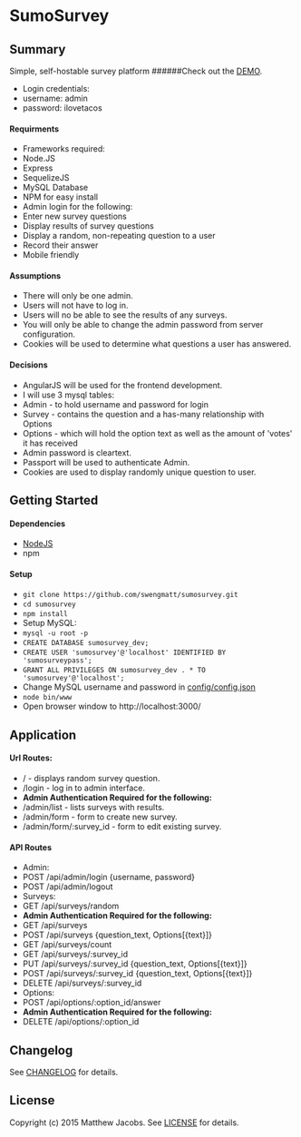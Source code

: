 # SumoSurvey

## Summary

Simple, self-hostable survey platform
######Check out the [DEMO](http://demo.majacobs.net).
* Login credentials:
 * username: admin
 * password: ilovetacos


#### Requirments

* Frameworks required:
 *  Node.JS
 *  Express
 *  SequelizeJS
 *  MySQL Database
 *  NPM for easy install
* Admin login for the following:
 * Enter new survey questions
 * Display results of survey questions
* Display a random, non-repeating question to a user
* Record their answer
* Mobile friendly

#### Assumptions

* There will only be one admin.
* Users will not have to log in.
* Users will no be able to see the results of any surveys.
* You will only be able to change the admin password from server configuration.
* Cookies will be used to determine what questions a user has answered.

#### Decisions

* AngularJS will be used for the frontend development.
* I will use 3 mysql tables: 
 * Admin - to hold username and password for login
 * Survey - contains the question and a has-many relationship with Options
 * Options - which will hold the option text as well as the amount of 'votes' it has received
* Admin password is cleartext.
* Passport will be used to authenticate Admin.
* Cookies are used to display randomly unique question to user.

## Getting Started

#### Dependencies

* [NodeJS](https://nodejs.org/download/)
* npm

#### Setup

* `git clone https://github.com/swengmatt/sumosurvey.git`
* `cd sumosurvey`
* `npm install`
* Setup MySQL:
 * `mysql -u root -p`
 * `CREATE DATABASE sumosurvey_dev;`
 * `CREATE USER 'sumosurvey'@'localhost' IDENTIFIED BY 'sumosurveypass';`
 * `GRANT ALL PRIVILEGES ON sumosurvey_dev . * TO 'sumosurvey'@'localhost';`
* Change MySQL username and password in [config/config.json](config/config.json)
* `node bin/www`
* Open browser window to http://localhost:3000/

## Application

#### Url Routes:
* / - displays random survey question.
* /login - log in to admin interface.
* **Admin Authentication Required for the following:**
* /admin/list - lists surveys with results.
* /admin/form - form to create new survey.
* /admin/form/:survey_id - form to edit existing survey.

#### API Routes

* Admin:
 * POST /api/admin/login {username, password}
 * POST /api/admin/logout
* Surveys:
 * GET /api/surveys/random
 * **Admin Authentication Required for the following:**
 * GET /api/surveys
 * POST /api/surveys {question_text, Options[{text}]}
 * GET /api/surveys/count
 * GET /api/surveys/:survey_id
 * PUT /api/surveys/:survey_id {question_text, Options[{text}]}
 * POST /api/surveys/:survey_id {question_text, Options[{text}]}
 * DELETE /api/surveys/:survey_id
* Options:
 * POST /api/options/:option_id/answer
 * **Admin Authentication Required for the following:**
 * DELETE /api/options/:option_id
 
## Changelog

See [CHANGELOG](CHANGELOG) for details.

## License

Copyright (c) 2015 Matthew Jacobs.
See [LICENSE](LICENSE) for details.

